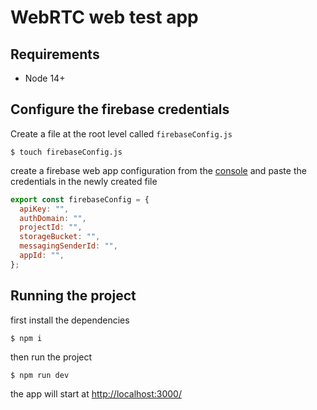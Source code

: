 # WebRTC web test app

## Requirements
- Node 14+

## Configure the firebase credentials
Create a file at the root level called `firebaseConfig.js`
```shell
$ touch firebaseConfig.js
```
create a firebase web app configuration from the [console](https://console.firebase.google.com/) and paste the credentials in the newly created file
```js
export const firebaseConfig = {
  apiKey: "",
  authDomain: "",
  projectId: "",
  storageBucket: "",
  messagingSenderId: "",
  appId: "",
};
```

## Running the project

first install the dependencies
```shell
$ npm i
```

then run the project
```shell
$ npm run dev
```

the app will start at [http://localhost:3000/](http://localhost:3000/)